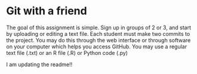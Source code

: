 # Git with a friend
The goal of this assignment is simple.
Sign up in groups of 2 or 3, and start by uploading or editing a text file. 
Each student must make two commits to the project.
You may do this through the web interface or through software on your computer
which helps you access GitHub.
You may use a regular text file (.txt) or an R file (.R) or Python code (.py)

I am updating the readme!!
